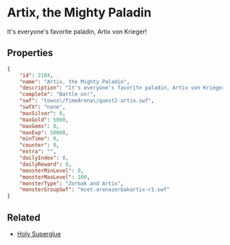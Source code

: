 # Artix, the Mighty Paladin

It's everyone's favorite paladin, Artix von Krieger!

## Properties

```json
{
    "id": 2104,
    "name": "Artix, the Mighty Paladin",
    "description": "It's everyone's favorite paladin, Artix von Krieger!",
    "complete": "Battle on!",
    "swf": "towns\/TimeArena\/quest2-artix.swf",
    "swfX": "none",
    "maxSilver": 0,
    "maxGold": 5000,
    "maxGems": 0,
    "maxExp": 50000,
    "minTime": 0,
    "counter": 0,
    "extra": "",
    "dailyIndex": 0,
    "dailyReward": 0,
    "monsterMinLevel": 0,
    "monsterMaxLevel": 100,
    "monsterType": "Zorbak and Artix",
    "monsterGroupSwf": "mset-arenazorbakartix-r1.swf"
}
```

## Related

- [Holy Superglue](../items/21750-holy-superglue.md)

